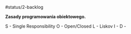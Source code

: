 #status/2-backlog 

**Zasady programowania obiektowego.**

S - Single Responsibility 
O - Open/Closed
L - Liskov
I - 
D - 